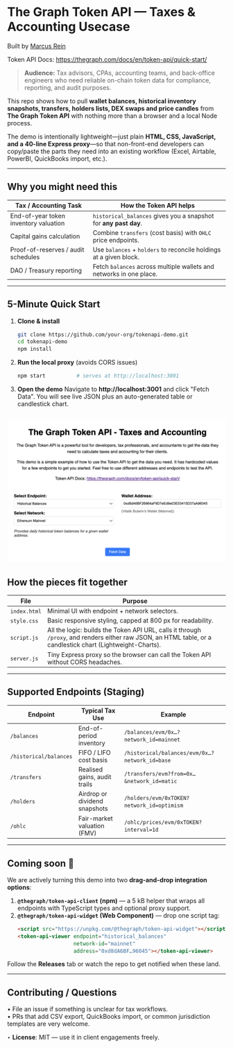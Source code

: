 # The Graph Token API — Taxes & Accounting Usecase

Built by [Marcus Rein](https://www.twitter.com/Marcus_Rein_)

Token API Docs: https://thegraph.com/docs/en/token-api/quick-start/

> **Audience:** Tax advisors, CPAs, accounting teams, and back-office engineers who need reliable on-chain token data for compliance, reporting, and audit purposes.

This repo shows how to pull **wallet balances, historical inventory snapshots, transfers, holders lists, DEX swaps and price candles** from **The Graph Token API** with nothing more than a browser and a local Node process.

The demo is intentionally lightweight—just plain **HTML, CSS, JavaScript, and a 40-line Express proxy**—so that non-front-end developers can copy/paste the parts they need into an existing workflow (Excel, Airtable, PowerBI, QuickBooks import, etc.).

---
## Why you might need this

| Tax / Accounting Task | How the Token API helps |
| --------------------- | ----------------------- |
| End-of-year token inventory valuation | `historical_balances` gives you a snapshot for **any past day**. |
| Capital gains calculation | Combine `transfers` (cost basis) with `OHLC` price endpoints. |
| Proof-of-reserves / audit schedules | Use `balances` + `holders` to reconcile holdings at a given block. |
| DAO / Treasury reporting | Fetch `balances` across multiple wallets and networks in one place. |

---
## 5-Minute Quick Start

1. **Clone & install**
   ```bash
   git clone https://github.com/your-org/tokenapi-demo.git
   cd tokenapi-demo
   npm install
   ```
2. **Run the local proxy** (avoids CORS issues)
   ```bash
   npm start          # serves at http://localhost:3001
   ```
3. **Open the demo**
   Navigate to **http://localhost:3001** and click "Fetch Data".  You will see live JSON plus an auto-generated table or candlestick chart.

![screenshot of demo UI](docs/screenshot.png)
---
## How the pieces fit together

| File | Purpose |
| ---- | ------- |
| `index.html` | Minimal UI with endpoint + network selectors. |
| `style.css`  | Basic responsive styling, capped at 800 px for readability. |
| `script.js`  | All the logic: builds the Token API URL, calls it through `/proxy`, and renders either raw JSON, an HTML table, or a candlestick chart (Lightweight-Charts). |
| `server.js`  | Tiny Express proxy so the browser can call the Token API without CORS headaches. |

---
## Supported Endpoints (Staging)

| Endpoint | Typical Tax Use | Example |
| -------- | --------------- | ------- |
| `/balances` | End-of-period inventory | `/balances/evm/0x…?network_id=mainnet` |
| `/historical/balances` | FIFO / LIFO cost basis | `/historical/balances/evm/0x…?network_id=base` |
| `/transfers` | Realised gains, audit trails | `/transfers/evm?from=0x…&network_id=matic` |
| `/holders` | Airdrop or dividend snapshots | `/holders/evm/0xTOKEN?network_id=optimism` |
| `/ohlc` | Fair-market valuation (FMV) | `/ohlc/prices/evm/0xTOKEN?interval=1d` |

---
## Coming soon 🚧

We are actively turning this demo into two **drag-and-drop integration options**:

1. **`@thegraph/token-api-client` (npm)** — a 5 kB helper that wraps all endpoints with TypeScript types and optional proxy support.
2. **`@thegraph/token-api-widget` (Web Component)** — drop one script tag:
   ```html
   <script src="https://unpkg.com/@thegraph/token-api-widget"></script>
   <token-api-viewer endpoint="historical_balances"
                     network-id="mainnet"
                     address="0xd8dA6BF…96045"></token-api-viewer>
   ```

Follow the **Releases** tab or watch the repo to get notified when these land.

---
## Contributing / Questions

• File an issue if something is unclear for tax workflows.  
• PRs that add CSV export, QuickBooks import, or common jurisdiction templates are very welcome.

‣ **License**: MIT — use it in client engagements freely.

